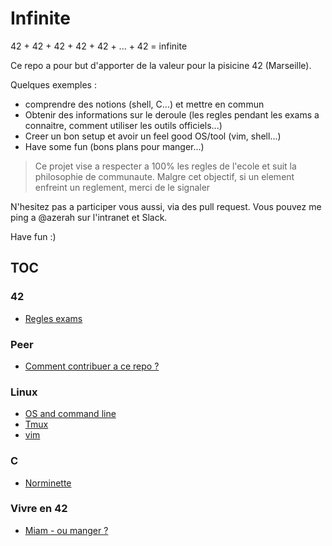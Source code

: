 # Infinite

42 + 42 + 42 + 42 + 42 + ... + 42 = infinite

Ce repo a pour but d'apporter de la valeur pour la pisicine 42 (Marseille).

Quelques exemples :

- comprendre des notions (shell, C...) et mettre en commun
- Obtenir des informations sur le deroule (les regles pendant les exams a connaitre, comment utiliser les outils officiels...)
- Creer un bon setup et avoir un feel good OS/tool (vim, shell...)
- Have some fun (bons plans pour manger...)

> Ce projet vise a respecter a 100% les regles de l'ecole et suit la philosophie de communaute. Malgre cet objectif, si un element enfreint un reglement, merci de le signaler

N'hesitez pas a participer vous aussi, via des pull request.
Vous pouvez me ping a @azerah sur l'intranet et Slack.

Have fun :)

## TOC

### 42

- [Regles exams](./docs/42/exams)

### Peer

- [Comment contribuer a ce repo ?](./docs/)

### Linux

- [OS and command line](./docs/linux/command_line.md)
- [Tmux](./docs/linux/tmux.md)
- [vim](./docs/linux/vim.md)

### C

- [Norminette](./docs/C/setup.md)

### Vivre en 42

- [Miam - ou manger ?](./docs/lifestyle/food.md)